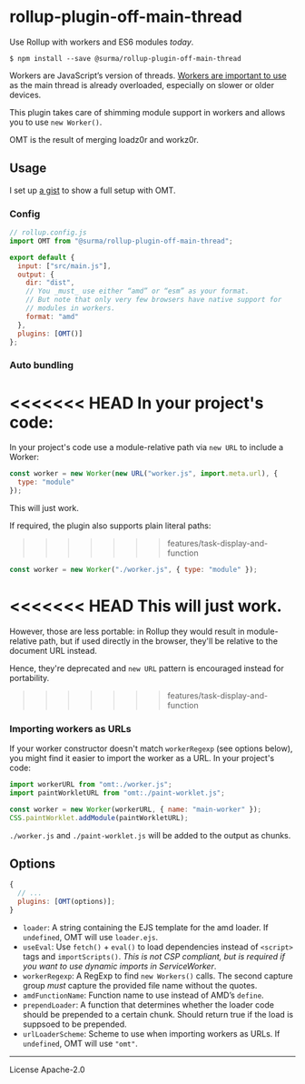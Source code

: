 # rollup-plugin-off-main-thread

Use Rollup with workers and ES6 modules _today_.

```
$ npm install --save @surma/rollup-plugin-off-main-thread
```

Workers are JavaScript’s version of threads. [Workers are important to use][when workers] as the main thread is already overloaded, especially on slower or older devices.

This plugin takes care of shimming module support in workers and allows you to use `new Worker()`.

OMT is the result of merging loadz0r and workz0r.

## Usage

I set up [a gist] to show a full setup with OMT.

### Config

```js
// rollup.config.js
import OMT from "@surma/rollup-plugin-off-main-thread";

export default {
  input: ["src/main.js"],
  output: {
    dir: "dist",
    // You _must_ use either “amd” or “esm” as your format.
    // But note that only very few browsers have native support for
    // modules in workers.
    format: "amd"
  },
  plugins: [OMT()]
};
```

### Auto bundling

<<<<<<< HEAD
In your project's code:
=======
In your project's code use a module-relative path via `new URL` to include a Worker:

```js
const worker = new Worker(new URL("worker.js", import.meta.url), {
  type: "module"
});
```

This will just work.

If required, the plugin also supports plain literal paths:
>>>>>>> features/task-display-and-function

```js
const worker = new Worker("./worker.js", { type: "module" });
```

<<<<<<< HEAD
This will just work.
=======
However, those are less portable: in Rollup they would result in module-relative
path, but if used directly in the browser, they'll be relative to the document
URL instead.

Hence, they're deprecated and `new URL` pattern is encouraged instead for portability.
>>>>>>> features/task-display-and-function

### Importing workers as URLs

If your worker constructor doesn't match `workerRegexp` (see options below), you might find it easier to import the worker as a URL. In your project's code:

```js
import workerURL from "omt:./worker.js";
import paintWorkletURL from "omt:./paint-worklet.js";

const worker = new Worker(workerURL, { name: "main-worker" });
CSS.paintWorklet.addModule(paintWorkletURL);
```

`./worker.js` and `./paint-worklet.js` will be added to the output as chunks.

## Options

```js
{
  // ...
  plugins: [OMT(options)];
}
```

- `loader`: A string containing the EJS template for the amd loader. If `undefined`, OMT will use `loader.ejs`.
- `useEval`: Use `fetch()` + `eval()` to load dependencies instead of `<script>` tags and `importScripts()`. _This is not CSP compliant, but is required if you want to use dynamic imports in ServiceWorker_.
- `workerRegexp`: A RegExp to find `new Workers()` calls. The second capture group _must_ capture the provided file name without the quotes.
- `amdFunctionName`: Function name to use instead of AMD’s `define`.
- `prependLoader`: A function that determines whether the loader code should be prepended to a certain chunk. Should return true if the load is suppsoed to be prepended.
- `urlLoaderScheme`: Scheme to use when importing workers as URLs. If `undefined`, OMT will use `"omt"`.

[when workers]: https://dassur.ma/things/when-workers
[a gist]: https://gist.github.com/surma/a02db7b53eb3e7870bf539b906ff6ff6

---

License Apache-2.0
